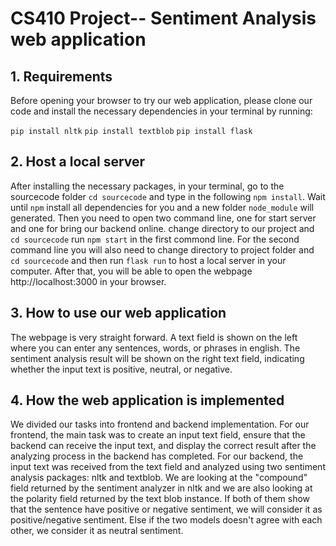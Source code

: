 # CS410 Project-- Sentiment Analysis web application

## 1. Requirements
Before opening your browser to try our web application, please clone our code and install the necessary dependencies in your terminal by running: 

`pip install nltk` `pip install textblob` `pip install flask`

## 2. Host a local server
After installing the necessary packages, in your terminal, go to the sourcecode folder `cd sourcecode` and type in the following `npm install`. Wait until `npm` install all dependencies for you and a new folder `node_module` will generated. Then you need to open two command line, one for start server and one for bring our backend online. change directory to our project and `cd sourcecode` run `npm start` in the first commond line. For the second command line you will also need to change directory to project folder and `cd sourcecode` and then run `flask run` to host a local server in your computer. After that, you will be able to open the webpage http://localhost:3000 in your browser.

## 3. How to use our web application
The webpage is very straight forward. A text field is shown on the left where you can enter any sentences, words, or phrases in english. The sentiment analysis result will be shown on the right text field, indicating whether the input text is positive, neutral, or negative. 

## 4. How the web application is implemented
We divided our tasks into frontend and backend implementation. For our frontend, the main task was to create an input text field, ensure that the backend can receive the input text, and display the correct result after the analyzing process in the backend has completed. For our backend, the input text was received from the text field and analyzed using two sentiment analysis packages: nltk and textblob. We are looking at the "compound" field returned by the sentiment analyzer in nltk and we are also looking at the polarity field returned by the text blob instance. If both of them show that the sentence have positive or negative sentiment, we will consider it as positive/negative sentiment. Else if the two models doesn't agree with each other, we consider it as neutral sentiment.
